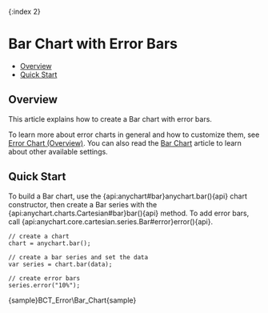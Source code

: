 {:index 2}
# Bar Chart with Error Bars

* [Overview](#overview)
* [Quick Start](#quick_start)

## Overview

This article explains how to create a Bar chart with error bars.

To learn more about error charts in general and how to customize them, see [Error Chart (Overview)](Overview). You can also read the [Bar Chart](../Bar_Chart) article to learn about other available settings.

## Quick Start

To build a Bar chart, use the {api:anychart#bar}anychart.bar(){api} chart constructor, then create a Bar series with the {api:anychart.charts.Cartesian#bar}bar(){api} method. To add error bars, call {api:anychart.core.cartesian.series.Bar#error}error(){api}.

```
// create a chart
chart = anychart.bar();

// create a bar series and set the data
var series = chart.bar(data);

// create error bars
series.error("10%");
```

{sample}BCT\_Error\Bar\_Chart{sample}

